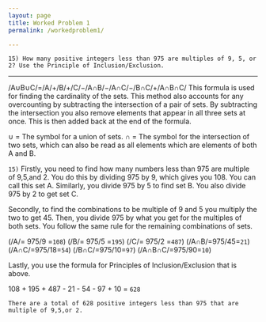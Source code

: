 ```yaml
---
layout: page
title: Worked Problem 1
permalink: /workedproblem1/

---
```


`15) How many positive integers less than 975 are multiples
of 9, 5, or 2? Use the Principle of Inclusion/Exclusion.`

---

/A∪B∪C/=/A/+/B/+/C/−/A∩B/−/A∩C/−/B∩C/+/A∩B∩C/ This formula is used for finding the cardinality of the sets.
This method also accounts for any overcounting by subtracting the intersection of a pair of sets. By subtracting 
the intersection you also remove elements that appear in all three sets at once. This is then added back at the
end of the formula.


∪ = The symbol for a union of sets.
∩ = The symbol for the intersection of two sets, which can also be read as all elements which are elements of both A and B.


`15)` Firstly, you need to find how many numbers less than 975 are multiple of 9,5,and 2. You do this by dividing 975 by 9, 
which gives you 108. You can call this set A. Similarly, you divide 975 by 5 to find set B. You also divide 975 by 2 to
get set C.

Secondly, to find the combinations to be multiple of 9 and 5 you multiply the two to get 45. Then, you divide 975 by what you
get for the multiples of both sets. You follow the same rule for the remaining combinations of sets.

(/A/= 975/9 =`108`) (/B/= 975/5 =`195`) (/C/= 975/2 =`487`) (/A∩B/=975/45=`21`) (/A∩C/=975/18=`54`) (/B∩C/=975/10=`97`) 
(/A∩B∩C/=975/90=`10`)

Lastly, you use the formula for Principles of Inclusion/Exclusion that is above.

108 + 195 + 487 - 21 - 54 - 97 + 10 = `628`

`There are a total of 628 positive integers less than 975 that are multiple of 9,5,or 2.`










